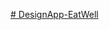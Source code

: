 [# DesignApp-EatWell](https://www.figma.com/design/MbilsTFfBUbArayJ9RXQ0y/AI-Project?node-id=0-1&t=Wni0m4Xeq19plNqc-1)
